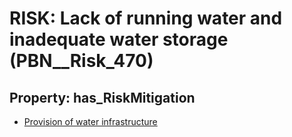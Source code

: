 # RISK: __Lack of running water and inadequate water storage__ (PBN__Risk_470)

## Property: has_RiskMitigation

* [Provision of water infrastructure](PBN__RiskMitigation_660)

